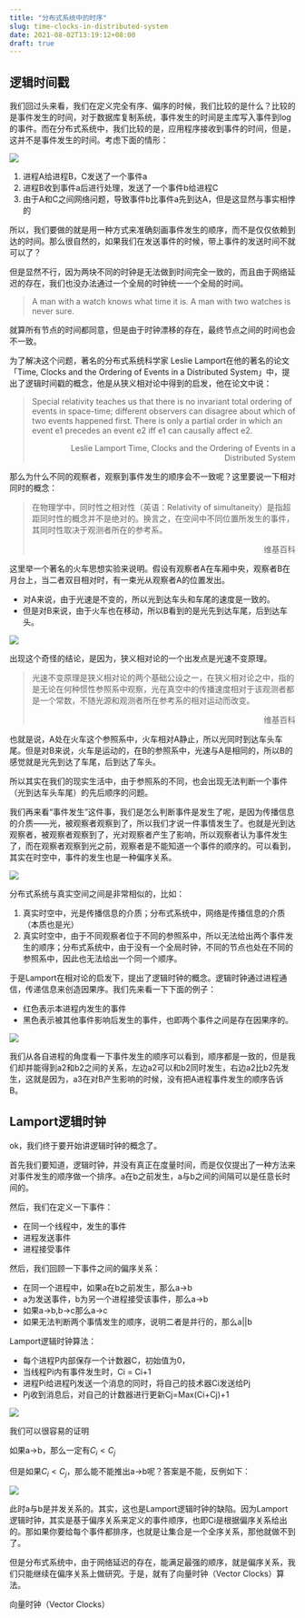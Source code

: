 ```yaml
---
title: "分布式系统中的时序"
slug: time-clocks-in-distributed-system
date: 2021-08-02T13:19:12+08:00
draft: true
---
```


<!--more-->

## 逻辑时间戳

我们回过头来看，我们在定义完全有序、偏序的时候，我们比较的是什么？比较的是事件发生的时间，对于数据库复制系统，事件发生的时间是主库写入事件到log的事件。而在分布式系统中，我们比较的是，应用程序接收到事件的时间，但是，这并不是事件发生的时间。考虑下面的情形：

![](images/2021-08-02-13-21-30.png)


1. 进程A给进程B，C发送了一个事件a
2. 进程B收到事件a后进行处理，发送了一个事件b给进程C
3. 由于A和C之间网络问题，导致事件b比事件a先到达A，但是这显然与事实相悖的

所以，我们要做的就是用一种方式来准确刻画事件发生的顺序，而不是仅仅依赖到达的时间。那么很自然的，如果我们在发送事件的时候，带上事件的发送时间不就可以了？

但是显然不行，因为两块不同的时钟是无法做到时间完全一致的，而且由于网络延迟的存在，我们也没办法通过一个全局的时钟统一一个全局的时间。

> A man with a watch knows what time it is. A man with two watches is never sure.

就算所有节点的时间都同意，但是由于时钟漂移的存在，最终节点之间的时间也会不一致。

为了解决这个问题，著名的分布式系统科学家 Leslie Lamport在他的著名的论文「Time, Clocks and the Ordering of Events in a Distributed System」中，提出了逻辑时间戳的概念，他是从狭义相对论中得到的启发，他在论文中说：

> Special relativity teaches us that there is no invariant total ordering of events in space-time; different observers can disagree about which of two events happened first. There is only a partial order in which an event e1 precedes an event e2 iff e1 can causally affect e2.
>
> <p align="right">Leslie Lamport Time, Clocks and the Ordering of Events in a Distributed System</p>

那么为什么不同的观察者，观察到事件发生的顺序会不一致呢？这里要说一下相对同时的概念：

> 在物理学中，同时性之相对性（英语：Relativity of simultaneity）是指超距同时性的概念并不是绝对的。换言之，在空间中不同位置所发生的事件，其同时性取决于观测者所在的参考系。
>
> <p align="right">维基百科</p>

这里举一个著名的火车思想实验来说明。假设有观察者A在车厢中央，观察者B在月台上，当二者双目相对时，有一束光从观察者A的位置发出。

- 对A来说，由于光速是不变的，所以光到达车头和车尾的速度是一致的。
- 但是对B来说，由于火车也在移动，所以B看到的是光先到达车尾，后到达车头。

![](images/2021-08-02-13-24-30.png)

出现这个奇怪的结论，是因为，狭义相对论的一个出发点是光速不变原理。

> 光速不变原理是狭义相对论的两个基础公设之一，在狭义相对论之中，指的是无论在何种惯性参照系中观察，光在真空中的传播速度相对于该观测者都是一个常数，不随光源和观测者所在参考系的相对运动而改变。
> 
> <p align="right">维基百科</p>

也就是说，A处在火车这个参照系中，火车相对A静止，所以光同时到达车头车尾。但是对B来说，火车是运动的，在B的参照系中，光速与A是相同的，所以B的感觉就是光先到达了车尾，后到达了车头。

所以其实在我们的现实生活中，由于参照系的不同，也会出现无法判断一个事件（光到达车头车尾）的先后顺序的问题。

我们再来看“事件发生”这件事，我们是怎么判断事件是发生了呢，是因为传播信息的介质——光，被观察者观察到了，所以我们才说一件事情发生了。也就是光到达观察者，被观察者观察到了，光对观察者产生了影响，所以观察者认为事件发生了，而在观察者观察到光之前，观察者是不能知道一个事件的顺序的。可以看到，其实在时空中，事件的发生也是一种偏序关系。

![](images/2021-08-02-13-25-06.png)

分布式系统与真实空间之间是非常相似的，比如：

1. 真实时空中，光是传播信息的介质；分布式系统中，网络是传播信息的介质（本质也是光）
2. 真实时空中，由于不同观察者位于不同的参照系中，所以无法给出两个事件发生的顺序；分布式系统中，由于没有一个全局时钟，不同的节点也处在不同的参照系中，因此也无法给出一个同一个顺序。

于是Lamport在相对论的启发下，提出了逻辑时钟的概念。逻辑时钟通过进程通信，传递信息来创造因果序。我们先来看一下下面的例子：

- 红色表示本进程内发生的事件
- 黑色表示被其他事件影响后发生的事件，也即两个事件之间是存在因果序的。

![](images/2021-08-02-13-25-41.png)

我们从各自进程的角度看一下事件发生的顺序可以看到，顺序都是一致的，但是我们却并能得到a2和b2之间的关系，左边a2可以和b2同时发生，右边a2比b2先发生，这就是因为，a3在对B产生影响的时候，没有把A进程事件发生的顺序告诉B。

## Lamport逻辑时钟

ok，我们终于要开始讲逻辑时钟的概念了。

首先我们要知道，逻辑时钟，并没有真正在度量时间，而是仅仅提出了一种方法来对事件发生的顺序做一个排序。a在b之前发生，a与b之间的间隔可以是任意长时间的。

然后，我们在定义一下事件：

- 在同一个线程中，发生的事件
- 进程发送事件
- 进程接受事件

然后，我们回顾一下事件之间的偏序关系：

- 在同一个进程中，如果a在b之前发生，那么a->b
- a为发送事件，b为另一个进程接受该事件，那么a->b
- 如果a->b,b->c那么a->c
- 如果无法判断两个事情发生的顺序，说明二者是并行的，那么a||b

Lamport逻辑时钟算法：

- 每个进程P内部保存一个计数器C，初始值为0，
- 当线程Pi内有事件发生时，Ci = Ci+1
- 进程Pi给进程Pj发送一个消息的同时，将自己的技术器Ci发送给Pj
- Pj收到消息后，对自己的计数器进行更新Cj=Max(Ci+Cj)+1

![](images/2021-08-02-13-27-45.png)

我们可以很容易的证明

如果a->b，那么一定有$C_i<C_j$

但是如果$C_i<C_j$，那么能不能推出a->b呢？答案是不能，反例如下：

![](images/2021-08-02-13-26-57.png)

此时a与b是并发关系的。其实，这也是Lamport逻辑时钟的缺陷。因为Lamport逻辑时钟，其实是基于偏序关系来定义的事件顺序，也即Ci是根据偏序关系给出的。那如果你要给每个事件都排序，也就是让集合是一个全序关系，那他就做不到了。

但是分布式系统中，由于网络延迟的存在，能满足最强的顺序，就是偏序关系，我们只能继续在偏序关系上做研究。于是，就有了向量时钟（Vector Clocks）算法。

向量时钟（Vector Clocks）

